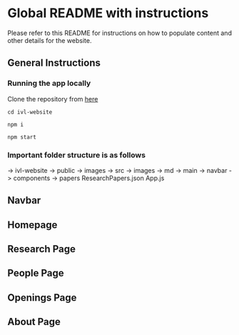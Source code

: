 # Global README with instructions

Please refer to this README for instructions on how to populate content and other details for the website.

## General Instructions

### Running the app locally

Clone the repository from [here](https://github.com/brown-ivl/brown-ivl-website.git)

`cd ivl-website`

`npm i`

`npm start`

### Important folder structure is as follows

-> ivl-website
    -> public
        -> images
    -> src
        -> images
        -> md
            -> main
            -> navbar
        -> components
        -> papers
            ResearchPapers.json
        App.js

## Navbar

## Homepage

## Research Page

## People Page

## Openings Page

## About Page
